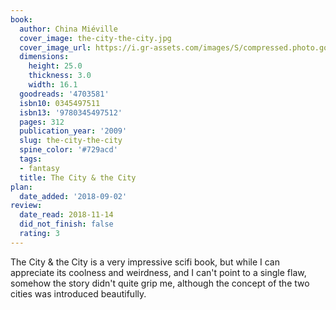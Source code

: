 ```yaml
---
book:
  author: China Miéville
  cover_image: the-city-the-city.jpg
  cover_image_url: https://i.gr-assets.com/images/S/compressed.photo.goodreads.com/books/1320475957l/4703581._SX98_.jpg
  dimensions:
    height: 25.0
    thickness: 3.0
    width: 16.1
  goodreads: '4703581'
  isbn10: 0345497511
  isbn13: '9780345497512'
  pages: 312
  publication_year: '2009'
  slug: the-city-the-city
  spine_color: '#729acd'
  tags:
  - fantasy
  title: The City & the City
plan:
  date_added: '2018-09-02'
review:
  date_read: 2018-11-14
  did_not_finish: false
  rating: 3
---
```


The City &amp; the City is a very impressive scifi book, but while I can appreciate its coolness and weirdness, and I can't point to a single flaw, somehow the story didn't quite grip me, although the concept of the two cities was introduced beautifully.
